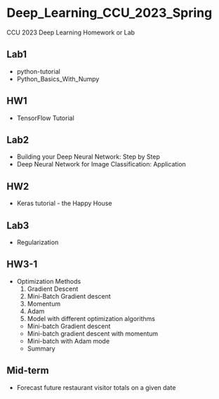 # Deep_Learning_CCU_2023_Spring
CCU 2023 Deep Learning Homework or Lab

## Lab1
* python-tutorial
* Python_Basics_With_Numpy

## HW1
* TensorFlow Tutorial

## Lab2
* Building your Deep Neural Network: Step by Step
* Deep Neural Network for Image Classification: Application

## HW2
* Keras tutorial - the Happy House

## Lab3
* Regularization

## HW3-1
* Optimization Methods
  1. Gradient Descent
  2. Mini-Batch Gradient descent
  3. Momentum
  4. Adam
  5. Model with different optimization algorithms
    * Mini-batch Gradient descent
    * Mini-batch gradient descent with momentum
    * Mini-batch with Adam mode
    * Summary
## Mid-term
* Forecast future restaurant visitor totals on a given date
